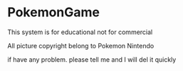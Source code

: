 # PokemonGame

This system is for educational not for commercial

All picture copyright belong to Pokemon Nintendo

if have any problem. please tell me and I will del it quickly
